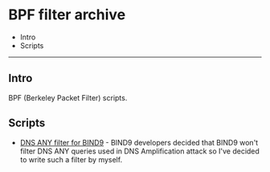 # BPF filter archive

* Intro
* Scripts

* * *


## Intro

BPF (Berkeley Packet Filter) scripts.


## Scripts

* [DNS ANY filter for BIND9](antiddos.bpf) - BIND9 developers decided
  that BIND9 won't filter DNS ANY queries used in DNS Amplification
  attack so I've decided to write such a filter by myself.


